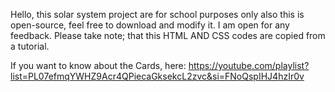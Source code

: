 Hello, this solar system project are for school purposes only also this is open-source, feel free to download and modify it. I am open for any feedback.
Please take note; that this HTML AND CSS codes are copied from a tutorial. 

If you want to know about the Cards, here: https://youtube.com/playlist?list=PL07efmqYWHZ9Acr4QPiecaGksekcL2zvc&si=FNoQspIHJ4hzIr0v
